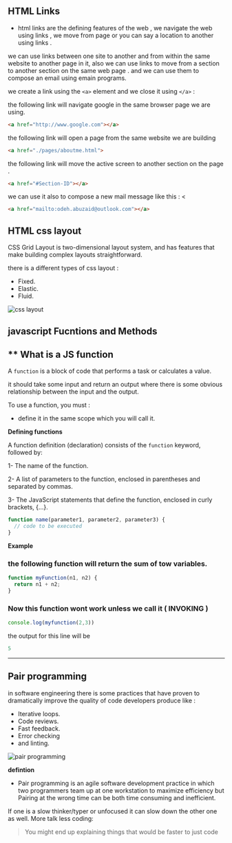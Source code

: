 
## **HTML Links**

- html links are the defining features of the web , we navigate the web using links , we move from page or you can say a location to another using links . 

we can use links between one site to another and from within the same website to another page in it, also we can use links to move from a section to another section on the same web page . and we can use them to compose an email using emain programs.

we create a link using the `<a>` element and we close it using `</a>` : 

the following link will navigate google in the same browser page we are using.

```html 
<a href="http://www.google.com"></a>
```

the following link will open a page from the same website we are building

```html
<a href="./pages/aboutme.html">
```
 the following link will move the active screen to another section on the page .
 
```html
<a href="#Section-ID"></a>
```

we can use it also to compose a new mail message like this : <

```html 
<a href="mailto:odeh.abuzaid@outlook.com"></a>
```


## **HTML css layout**


CSS Grid Layout is two-dimensional layout system, and has  features that make building complex layouts straightforward.

there is a different types of css layout : 

 * Fixed.
 * Elastic.
 * Fluid.

![css layout](https://i.imgur.com/M1KvRAE.png)

## **javascript Fucntions and Methods**

## ** What is a JS function

A  `function` is a block of code that performs a task or calculates a value.
 
it should take some input and return an output where there is some obvious relationship between the input and the output. 

To use a function, you must :  

- define it in the same scope which you will call it.

**Defining functions**

A function definition (declaration) consists of the `function` keyword, followed by:

1- The name of the function.

2- A list of parameters to the function, enclosed in parentheses and separated by commas.

3- The JavaScript statements that define the function, enclosed in curly brackets, {...}.

```js
function name(parameter1, parameter2, parameter3) {
  // code to be executed
}
```

**Example**

### the following function will return the sum of tow variables.

```js
function myFunction(n1, n2) {
  return n1 + n2;   
}
```

### Now this function wont work unless we call it ( **INVOKING** )

```js
console.log(myfunction(2,3))
```
the output for this line will be 

```js
5
```

---

## **Pair programming**

in software engineering there is some practices that have proven to dramatically improve the quality of code developers produce like :

  * Iterative loops.
  * Code reviews.
  * Fast feedback.
  * Error checking
  * and linting.

  ![pair programming](https://i.imgur.com/oLWzCi5.png)

  **defintion**

  - Pair programming is an agile software development practice in which two programmers team up at one workstation to maximize efficiency but Pairing at the wrong time can be both time consuming and inefficient. 

   If one is a slow thinker/typer or unfocused it can slow down the other one as well. More talk less coding:

   > You might end up explaining things that would be faster to just code

   
